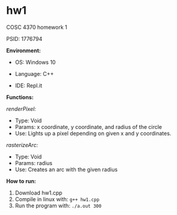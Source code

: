 # hw1
COSC 4370 homework 1

PSID: 1776794

**Environment:**
* OS: Windows 10

* Language: C++

* IDE: Repl.it


**Functions:**

*renderPixel:*
* Type: Void
* Params: x coordinate, y coordinate, and radius of the circle
* Use: Lights up a pixel depending on given x and y coordinates.


*rasterizeArc:*
* Type: Void
* Params: radius
* Use: Creates an arc with the given radius

**How to run:**
1. Download hw1.cpp
2. Compile in linux with: 
`g++ hw1.cpp`
3. Run the program with:
`./a.out 300`
